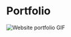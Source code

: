 # Portfolio

![Website portfolio GIF](https://user-images.githubusercontent.com/97414099/155244844-5a3fd479-a2d7-453a-b0c8-7a495a9574dd.gif)
